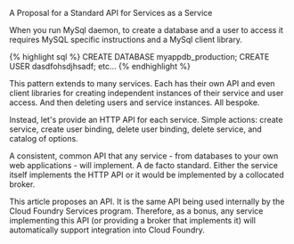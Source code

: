 A Proposal for a Standard API for Services as a Service

When you run MySql daemon, to create a database and a user to access it requires MySQL specific instructions and a MySql client library. 

{% highlight sql %}
CREATE DATABASE myappdb_production;
CREATE USER dasdfohsdjhsadf;
etc...
{% endhighlight %}

This pattern extends to many services. Each has their own API and even client libraries for creating independent instances of their service and user access. And then deleting users and service instances. All bespoke.

Instead, let's provide an HTTP API for each service. Simple actions: create service, create user binding, delete user binding, delete service, and catalog of options.

A consistent, common API that any service - from databases to your own web applications - will implement. A de facto standard. Either the service itself implements the HTTP API or it would be implemented by a collocated broker.

This article proposes an API. It is the same API being used internally by the Cloud Foundry Services program. Therefore, as a bonus, any service implementing this API (or providing a broker that implements it) will automatically support integration into Cloud Foundry.


